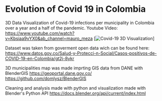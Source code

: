 # Evolution of Covid 19 in Colombia
3D Data Visualization of Covid-19 infections per municipality in Colombia over a year and a half of the pandemic. 
Youtube Video:
https://www.youtube.com/watch?v=Kbsiaa9vYX0&ab_channel=mauro_meza
[![Covid-19 3D Visualization](https://mauriciomeza.github.io/Portfolio3D_MauroMeza/assets/img/port/NMCovi.jpg)]

Dataset was taken from goverment open data wich can be found here:
https://www.datos.gov.co/Salud-y-Protecci-n-Social/Casos-positivos-de-COVID-19-en-Colombia/gt2j-8ykr

3D municipalities map was made imprting GIS data from DANE with BlenderGIS
https://geoportal.dane.gov.co/
https://github.com/domlysz/BlenderGIS

Cleaning and analysis made with python and visualization made with Blender's Python API
https://docs.blender.org/api/current/index.html
 

